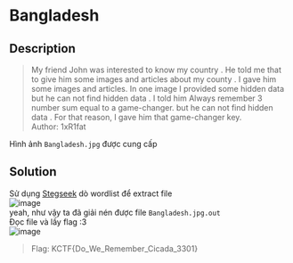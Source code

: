 # Bangladesh
## Description
> My friend John was interested to know my country . He told me that to give him some images and articles about my county . I gave him some images and articles. In one image I provided some hidden data but he can not find hidden data . I told him Always remember 3 number sum equal to a game-changer. but he can not find hidden data . For that reason, I gave him that game-changer key.                     
> Author: 1xR1fat     

Hình ảnh `Bangladesh.jpg` được cung cấp

## Solution
Sử dụng [Stegseek](https://github.com/RickdeJager/stegseek) dò wordlist để extract file      
![image](https://user-images.githubusercontent.com/62021009/150623808-e2889e1c-3fbb-4bbc-b55e-4a8052fec298.png)               
yeah, như vậy ta đã giải nén được file `Bangladesh.jpg.out`      
Đọc file và lấy flag :3     
![image](https://user-images.githubusercontent.com/62021009/150623913-820f029f-e158-43ae-9de8-22faa2530183.png)
> Flag: KCTF{Do_We_Remember_Cicada_3301}
